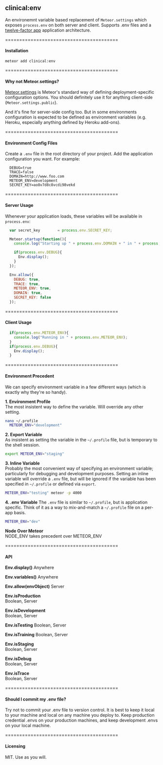 clinical:env
-----------------

An environemnt variable based replacement of ``Meteor.settings`` which exposes ``process.env`` on both server and client.  Supports .env files and a [twelve-factor app](http://www.12factor.net/) application architecture.


========================================
#### Installation

``meteor add clinical:env``


========================================
#### Why not Meteor.settings?  

[Meteor.settings](http://docs.meteor.com/#meteor_settings) is Meteor's standard way of defining deployment-specific configuration options. You should definitely use it for anything client-side (`Meteor.settings.public`).

And it's fine for server-side config too. But in some environments configuration is expected to be defined as environment variables (e.g. Heroku, especially anything defined by Heroku add-ons).


========================================
#### Environment Config Files  

Create a `.env` file in the root directory of your project. Add the application configuration you want. For example:

```
  DEBUG=true
  TRACE=false
  DOMAIN=http://www.foo.com
  METEOR_ENV=development
  SECRET_KEY=ao8v7d8c8vcdi98vekd
```


========================================
#### Server Usage

Whenever your application loads, these variables will be available in `process.env`:

```javascript
  var secret_key        = process.env.SECRET_KEY;  

  Meteor.startup(function(){
    console.log("Starting up " + process.env.DOMAIN + " in " + process.env.METEOR_ENV);

    if(process.env.DEBUG){
      Env.display();
    }
  });
```

```javascript
  Env.allow({
    DEBUG: true,
    TRACE: true,
    METEOR_ENV: true,
    DOMAIN: true,
    SECRET_KEY: false
  });
```

========================================
#### Client Usage

```javascript
  if(process.env.METEOR_ENV){
    console.log("Running in " + process.env.METEOR_ENV);
  }
  if(process.env.DEBUG){
    Env.display();
  }
```


========================================
#### Environment Precedent  

We can specify environment variable in a few different ways (which is exactly why they're so handy).

**1.  Environment Profile**  
The most insistent way to define the variable.  Will override any other setting.
````bash
nano ~/.profile
  METEOR_ENV="development"
````

**2.  Export Variable**  
As insistent as setting the variable in the ``~/.profile`` file, but is temporary to the shell session.  
````bash
export METEOR_ENV="staging"
````

**3.  Inline Variable**  
Probably the most convenient way of specifying an environment variable; particularly for debugging and development purposes.  Setting an inline variable will override a ``.env`` file, but will be ignored if the variable has been specified in ``~/.profile`` or defined via ``export``.
````bash
METEOR_ENV="testing" meteor -p 4000
````

**4.  .env Variable**
The ``.env`` file is similar to ``~/.profile``, but is application specific.  Think of it as a way to mix-and-match a ``~/.profile`` file on a per-app basis.  
````bash
METEOR_ENV="dev"
````

**Node Over Meteor**  
NODE_ENV takes precedent over METEOR_ENV  


========================================
#### API


**Env.display()**
Anywhere

**Env.variables()**
Anywhere

**Env.allow(envObject)**
Server

**Env.isProduction**  
Boolean, Server  

**Env.isDevelopment**  
Boolean, Server  

**Env.isTesting**
Boolean, Server  

**Env.isTraining**
Boolean, Server

**Env.isStaging**  
Boolean, Server

**Env.isDebug**  
Boolean, Server

**Env.isTrace**  
Boolean, Server


========================================
#### Should I commit my .env file?  

Try not to commit your .env file to version control. It is best to keep it local to your machine and local on any machine you deploy to. Keep production credential .envs on your production machines, and keep development .envs on your local machine.



========================================
#### Licensing  

MIT.  Use as you will.
